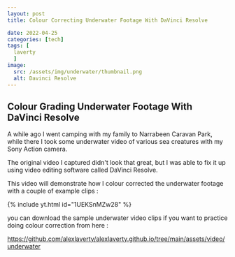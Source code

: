 ```yaml
---
layout: post
title: Colour Correcting Underwater Footage With DaVinci Resolve

date: 2022-04-25
categories: [tech]
tags: [
  laverty
  ]
image:
  src: /assets/img/underwater/thumbnail.png
  alt: Davinci Resolve
---
```


## Colour Grading Underwater Footage With DaVinci Resolve

A while ago I went camping with my family to Narrabeen Caravan Park, while there I took some underwater video of various sea creatures with my Sony Action camera.

The original video I captured didn't look that great, but I was able to fix it up using video editing software called DaVinci Resolve.

This video will demonstrate how I colour corrected the underwater footage with a couple of example clips :

{% include yt.html id="1UEKSnMZw28" %}

you can download the sample underwater video clips if you want to practice doing colour correction from here :

<https://github.com/alexlaverty/alexlaverty.github.io/tree/main/assets/video/underwater>


